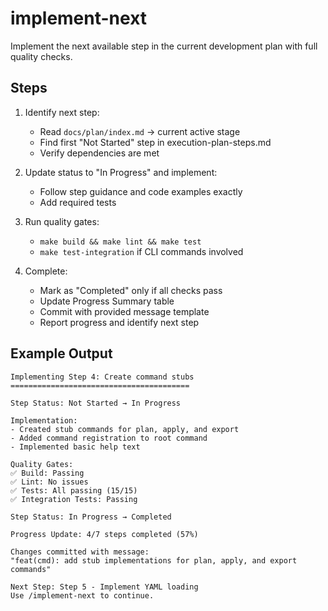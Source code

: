 # implement-next

Implement the next available step in the current development plan with full quality checks.

## Steps

1. Identify next step:
   - Read `docs/plan/index.md` → current active stage
   - Find first "Not Started" step in execution-plan-steps.md
   - Verify dependencies are met

2. Update status to "In Progress" and implement:
   - Follow step guidance and code examples exactly
   - Add required tests

3. Run quality gates:
   - `make build && make lint && make test`
   - `make test-integration` if CLI commands involved

4. Complete:
   - Mark as "Completed" only if all checks pass
   - Update Progress Summary table
   - Commit with provided message template
   - Report progress and identify next step

## Example Output

```
Implementing Step 4: Create command stubs
========================================

Step Status: Not Started → In Progress

Implementation:
- Created stub commands for plan, apply, and export
- Added command registration to root command
- Implemented basic help text

Quality Gates:
✅ Build: Passing
✅ Lint: No issues
✅ Tests: All passing (15/15)
✅ Integration Tests: Passing

Step Status: In Progress → Completed

Progress Update: 4/7 steps completed (57%)

Changes committed with message:
"feat(cmd): add stub implementations for plan, apply, and export commands"

Next Step: Step 5 - Implement YAML loading
Use /implement-next to continue.
```
